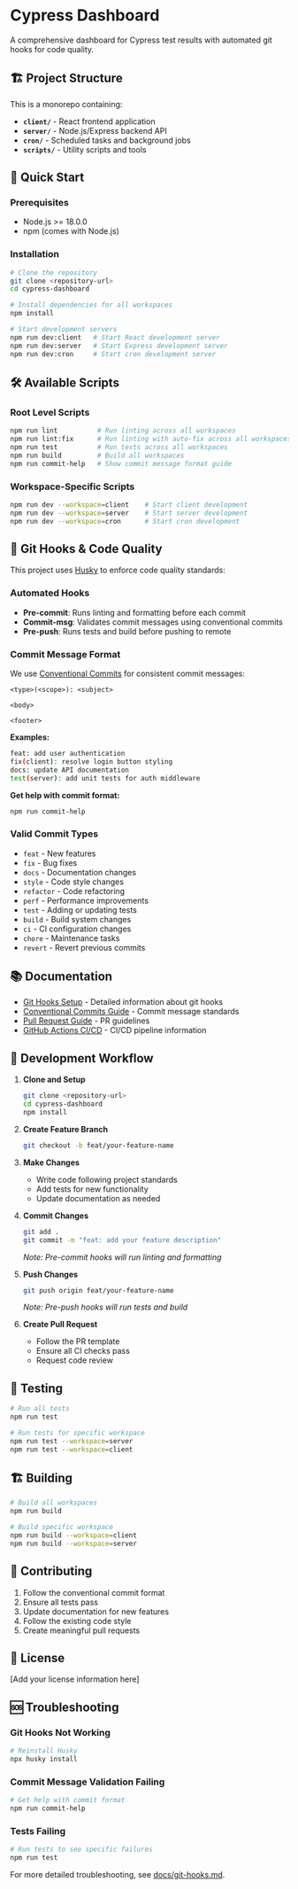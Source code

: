 # Cypress Dashboard

A comprehensive dashboard for Cypress test results with automated git hooks for code quality.

## 🏗️ Project Structure

This is a monorepo containing:

- **`client/`** - React frontend application
- **`server/`** - Node.js/Express backend API
- **`cron/`** - Scheduled tasks and background jobs
- **`scripts/`** - Utility scripts and tools

## 🚀 Quick Start

### Prerequisites
- Node.js >= 18.0.0
- npm (comes with Node.js)

### Installation

```bash
# Clone the repository
git clone <repository-url>
cd cypress-dashboard

# Install dependencies for all workspaces
npm install

# Start development servers
npm run dev:client   # Start React development server
npm run dev:server   # Start Express development server
npm run dev:cron     # Start cron development server
```

## 🛠️ Available Scripts

### Root Level Scripts
```bash
npm run lint          # Run linting across all workspaces
npm run lint:fix      # Run linting with auto-fix across all workspaces
npm run test          # Run tests across all workspaces
npm run build         # Build all workspaces
npm run commit-help   # Show commit message format guide
```

### Workspace-Specific Scripts
```bash
npm run dev --workspace=client    # Start client development
npm run dev --workspace=server    # Start server development
npm run dev --workspace=cron      # Start cron development
```

## 🎯 Git Hooks & Code Quality

This project uses [Husky](https://typicode.github.io/husky/) to enforce code quality standards:

### Automated Hooks

- **Pre-commit**: Runs linting and formatting before each commit
- **Commit-msg**: Validates commit messages using conventional commits
- **Pre-push**: Runs tests and build before pushing to remote

### Commit Message Format

We use [Conventional Commits](https://www.conventionalcommits.org/) for consistent commit messages:

```
<type>(<scope>): <subject>

<body>

<footer>
```

**Examples:**
```bash
feat: add user authentication
fix(client): resolve login button styling
docs: update API documentation
test(server): add unit tests for auth middleware
```

**Get help with commit format:**
```bash
npm run commit-help
```

### Valid Commit Types
- `feat` - New features
- `fix` - Bug fixes
- `docs` - Documentation changes
- `style` - Code style changes
- `refactor` - Code refactoring
- `perf` - Performance improvements
- `test` - Adding or updating tests
- `build` - Build system changes
- `ci` - CI configuration changes
- `chore` - Maintenance tasks
- `revert` - Revert previous commits

## 📚 Documentation

- [Git Hooks Setup](docs/git-hooks.md) - Detailed information about git hooks
- [Conventional Commits Guide](docs/conventional-commits.md) - Commit message standards
- [Pull Request Guide](docs/pull-request-guide.md) - PR guidelines
- [GitHub Actions CI/CD](docs/github-actions-ci-cd.md) - CI/CD pipeline information

## 🔧 Development Workflow

1. **Clone and Setup**
   ```bash
   git clone <repository-url>
   cd cypress-dashboard
   npm install
   ```

2. **Create Feature Branch**
   ```bash
   git checkout -b feat/your-feature-name
   ```

3. **Make Changes**
   - Write code following project standards
   - Add tests for new functionality
   - Update documentation as needed

4. **Commit Changes**
   ```bash
   git add .
   git commit -m "feat: add your feature description"
   ```
   *Note: Pre-commit hooks will run linting and formatting*

5. **Push Changes**
   ```bash
   git push origin feat/your-feature-name
   ```
   *Note: Pre-push hooks will run tests and build*

6. **Create Pull Request**
   - Follow the PR template
   - Ensure all CI checks pass
   - Request code review

## 🧪 Testing

```bash
# Run all tests
npm run test

# Run tests for specific workspace
npm run test --workspace=server
npm run test --workspace=client
```

## 🏗️ Building

```bash
# Build all workspaces
npm run build

# Build specific workspace
npm run build --workspace=client
npm run build --workspace=server
```

## 🤝 Contributing

1. Follow the conventional commit format
2. Ensure all tests pass
3. Update documentation for new features
4. Follow the existing code style
5. Create meaningful pull requests

## 📄 License

[Add your license information here]

## 🆘 Troubleshooting

### Git Hooks Not Working
```bash
# Reinstall Husky
npx husky install
```

### Commit Message Validation Failing
```bash
# Get help with commit format
npm run commit-help
```

### Tests Failing
```bash
# Run tests to see specific failures
npm run test
```

For more detailed troubleshooting, see [docs/git-hooks.md](docs/git-hooks.md).
